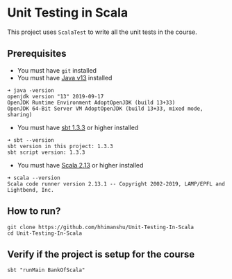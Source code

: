 # Unit Testing in Scala
This project uses `ScalaTest` to write all the unit tests in the course.

## Prerequisites
- You must have `git` installed
- You must have [Java v13](https://jdk.java.net/13/) installed
```text
➜ java -version
openjdk version "13" 2019-09-17
OpenJDK Runtime Environment AdoptOpenJDK (build 13+33)
OpenJDK 64-Bit Server VM AdoptOpenJDK (build 13+33, mixed mode, sharing)
```
- You must have [sbt 1.3.3](https://github.com/hhimanshu/sbt-getting-started#how-to-install-sbt) or higher installed
```text
➜ sbt --version
sbt version in this project: 1.3.3
sbt script version: 1.3.3
```
- You must have [Scala 2.13](https://www.scala-lang.org/download/) or higher installed
```text
➜ scala --version
Scala code runner version 2.13.1 -- Copyright 2002-2019, LAMP/EPFL and Lightbend, Inc.
```

## How to run?
```shell script
git clone https://github.com/hhimanshu/Unit-Testing-In-Scala
cd Unit-Testing-In-Scala
```

## Verify if the project is setup for the course
```shell script
sbt "runMain BankOfScala"
```
